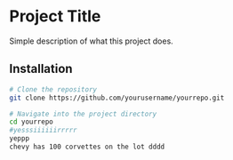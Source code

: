 # Project Title

Simple description of what this project does.

## Installation

```bash
# Clone the repository
git clone https://github.com/yourusername/yourrepo.git

# Navigate into the project directory
cd yourrepo
#yesssiiiiiirrrrr
yeppp
chevy has 100 corvettes on the lot dddd